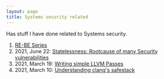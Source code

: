```yaml
---
layout: page
title: Systems security related
---
```


Has stuff I have done related to Systems security.

1. [RE-BE Series](/reverse/engineering/and/binary/exploitation/series/2019/03/25/reverse-engineering-and-binary-exploitation-series-mainpage.html)
2. 2021, June 22: [Statelessness: Rootcause of many Security vulnerabilities](/general/2021/06/19/statelessness-a-rootcause-for-security-vulnerabilities.html)
3. 2021, March 19: [Writing simple LLVM Passes](/papers/2021/03/19/writing-simple-llvm-passes.html)
4. 2021, March 10: [Understanding clang's safestack](/papers/2021/03/10/understanding-clang-safestack.html)